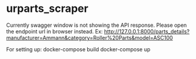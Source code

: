 # urparts_scraper

Currently swagger window is not showing the API response. Please open the endpoint url in browser instead.
Ex: http://127.0.0.1:8000/parts_details?manufacturer=Ammann&category=Roller%20Parts&model=ASC100

For setting up:
docker-compose build
docker-compose up
